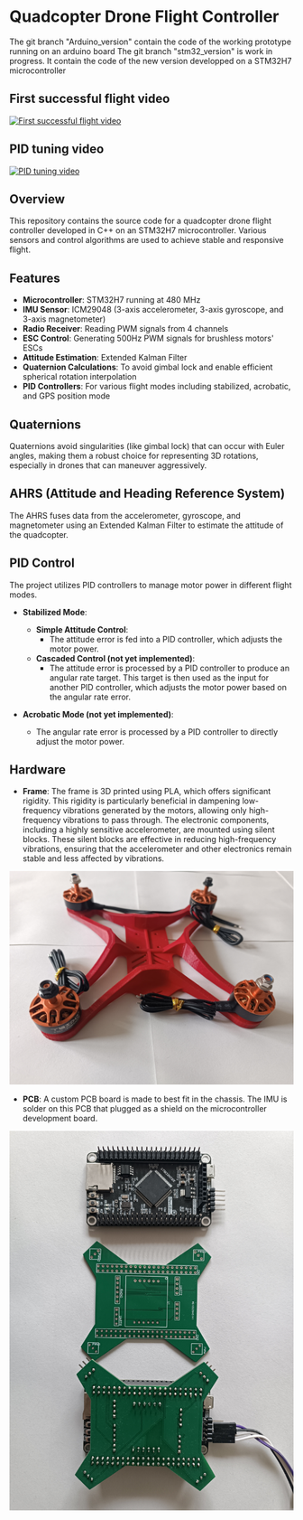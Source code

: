 # Quadcopter Drone Flight Controller

The git branch "Arduino_version" contain the code of the working prototype running on an arduino board
The git branch "stm32_version" is work in progress. It contain the code of the new version developped on a STM32H7 microcontroller

## First successful flight video
[![First successful flight video](https://img.youtube.com/vi/6G2gyX3fbNM/0.jpg)](https://youtu.be/6G2gyX3fbNM)

## PID tuning video
[![PID tuning video](https://img.youtube.com/vi/QKtNMj5TJuc/0.jpg)](https://www.youtube.com/watch?v=QKtNMj5TJuc)


## Overview

This repository contains the source code for a quadcopter drone flight controller developed in C++ on an STM32H7 microcontroller. Various sensors and control algorithms are used to achieve stable and responsive flight.

## Features

- **Microcontroller**: STM32H7 running at 480 MHz
- **IMU Sensor**: ICM29048  (3-axis accelerometer, 3-axis gyroscope, and 3-axis magnetometer)
- **Radio Receiver**: Reading PWM signals from 4 channels
- **ESC Control**: Generating 500Hz PWM signals for brushless motors' ESCs
- **Attitude Estimation**: Extended Kalman Filter
- **Quaternion Calculations**: To avoid gimbal lock and enable efficient spherical rotation interpolation
- **PID Controllers**: For various flight modes including stabilized, acrobatic, and GPS position mode


## Quaternions

Quaternions avoid singularities (like gimbal lock) that can occur with Euler angles, making them a robust choice for representing 3D rotations, especially in drones that can maneuver aggressively.


## AHRS (Attitude and Heading Reference System)

The AHRS fuses data from the accelerometer, gyroscope, and magnetometer using an Extended Kalman Filter to estimate the attitude of the quadcopter.

## PID Control

The project utilizes PID controllers to manage motor power in different flight modes.

- **Stabilized Mode**:
  - **Simple Attitude Control**:
    - The attitude error is fed into a PID controller, which adjusts the motor power.
  - **Cascaded Control (not yet implemented)**:
    - The attitude error is processed by a PID controller to produce an angular rate target. This target is then used as the input for another PID controller, which adjusts the motor power based on the angular rate error.

- **Acrobatic Mode (not yet implemented)**:
  - The angular rate error is processed by a PID controller to directly adjust the motor power.


## Hardware

- **Frame**: The frame is 3D printed using PLA, which offers significant rigidity. This rigidity is particularly beneficial in dampening low-frequency vibrations generated by the motors, allowing only high-frequency vibrations to pass through. The electronic components, including a highly sensitive accelerometer, are mounted using silent blocks. These silent blocks are effective in reducing high-frequency vibrations, ensuring that the accelerometer and other electronics remain stable and less affected by vibrations.

![PLA Frame](pictures/frame.jpg)

- **PCB**: A custom PCB board is made to best fit in the chassis. The IMU is solder on this PCB that plugged as a shield on the microcontroller development board.

![Electronics](pictures/electronics.jpg)